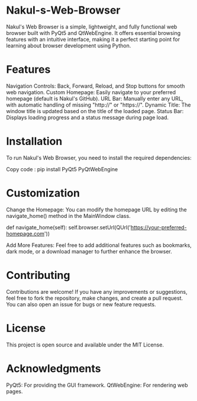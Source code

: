 # Nakul-s-Web-Browser
Nakul's Web Browser is a simple, lightweight, and fully functional web browser built with PyQt5 and QtWebEngine. It offers essential browsing features with an intuitive interface, making it a perfect starting point for learning about browser development using Python.

# Features
Navigation Controls: Back, Forward, Reload, and Stop buttons for smooth web navigation.
Custom Homepage: Easily navigate to your preferred homepage (default is Nakul's GitHub).
URL Bar: Manually enter any URL, with automatic handling of missing "http://" or "https://".
Dynamic Title: The window title is updated based on the title of the loaded page.
Status Bar: Displays loading progress and a status message during page load.

# Installation
To run Nakul's Web Browser, you need to install the required dependencies:

Copy code : 
pip install PyQt5 PyQtWebEngine


# Customization
Change the Homepage: You can modify the homepage URL by editing the navigate_home() method in the MainWindow class.

def navigate_home(self):
    self.browser.setUrl(QUrl('https://your-preferred-homepage.com'))

Add More Features: Feel free to add additional features such as bookmarks, dark mode, or a download manager to further enhance the browser.

# Contributing
Contributions are welcome! If you have any improvements or suggestions, feel free to fork the repository, make changes, and create a pull request. You can also open an issue for bugs or new feature requests.

# License
This project is open source and available under the MIT License.

# Acknowledgments
PyQt5: For providing the GUI framework.
QtWebEngine: For rendering web pages.
